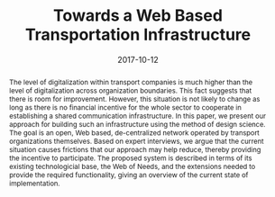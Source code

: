 ---
abstract: The level of digitalization within transport companies is much higher than
  the level of digitalization across organization boundaries. This fact suggests that
  there is room for improvement. However, this situation is not likely to change as
  long as there is no financial incentive for the whole sector to cooperate in establishing
  a shared communication infrastructure. In this paper, we present our approach for
  building such an infrastructure using the method of design science. The goal is
  an open, Web based, de-centralized network operated by transport organizations themselves.
  Based on expert interviews, we argue that the current situation causes frictions
  that our approach may help reduce, thereby providing the incentive to participate.
  The proposed system is described in terms of its existing technologicial base, the
  Web of Needs, and the extensions needed to provide the required functionality, giving
  an overview of the current state of implementation.
authors:
- Florian Kleedorfer
- Christian Huemer
date: '2017-10-12'
featured: false
links:
- name: Publik
  url: https://publik.tuwien.ac.at/showentry.php?ID=266964&lang=2
publication: 'Talk: Proceedings of the Hamburg International Conference of Logistics
  (HICL 2017), Hamburg; 10-12-2017 - 10-13-2017; in: "Digitalization in supply chain
  management and logistics", epubli, (2017), ISBN: 978-3-7450-4328-0; 55 - 73'
publication_types:
- '1'
publishDate: '2017-10-12'
title: Towards a Web Based Transportation Infrastructure
url_pdf: http://publik.tuwien.ac.at/files/publik_266964.pdf
---